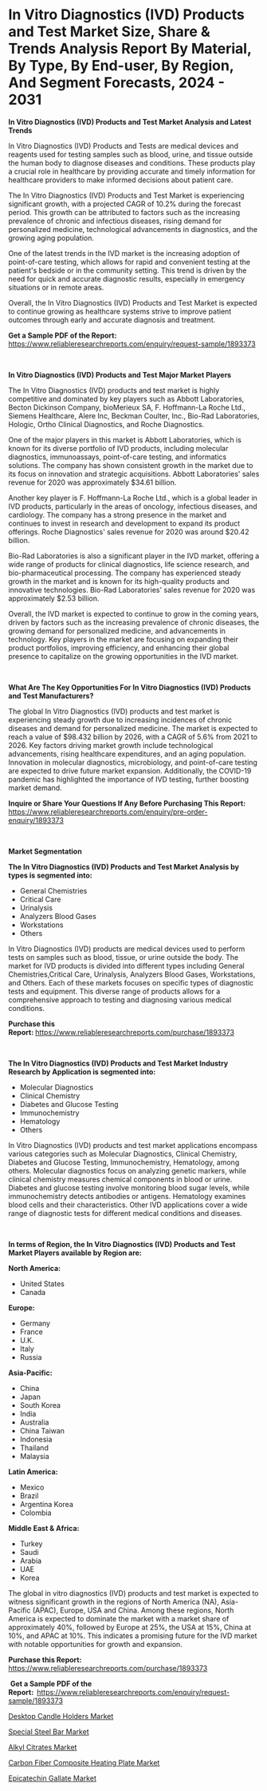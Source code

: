 <p><h1>In Vitro Diagnostics (IVD) Products and Test Market Size, Share & Trends Analysis Report By Material, By Type, By End-user, By Region, And Segment Forecasts, 2024 - 2031</h1></p><p><strong>In Vitro Diagnostics (IVD) Products and Test Market Analysis and Latest Trends</strong></p>
<p><p>In Vitro Diagnostics (IVD) Products and Tests are medical devices and reagents used for testing samples such as blood, urine, and tissue outside the human body to diagnose diseases and conditions. These products play a crucial role in healthcare by providing accurate and timely information for healthcare providers to make informed decisions about patient care.</p><p>The In Vitro Diagnostics (IVD) Products and Test Market is experiencing significant growth, with a projected CAGR of 10.2% during the forecast period. This growth can be attributed to factors such as the increasing prevalence of chronic and infectious diseases, rising demand for personalized medicine, technological advancements in diagnostics, and the growing aging population.</p><p>One of the latest trends in the IVD market is the increasing adoption of point-of-care testing, which allows for rapid and convenient testing at the patient's bedside or in the community setting. This trend is driven by the need for quick and accurate diagnostic results, especially in emergency situations or in remote areas.</p><p>Overall, the In Vitro Diagnostics (IVD) Products and Test Market is expected to continue growing as healthcare systems strive to improve patient outcomes through early and accurate diagnosis and treatment.</p></p>
<p><strong>Get a Sample PDF of the Report:&nbsp;</strong> <a href="https://www.reliableresearchreports.com/enquiry/request-sample/1893373">https://www.reliableresearchreports.com/enquiry/request-sample/1893373</a></p>
<p>&nbsp;</p>
<p><strong>In Vitro Diagnostics (IVD) Products and Test Major Market Players</strong></p>
<p><p>The In Vitro Diagnostics (IVD) products and test market is highly competitive and dominated by key players such as Abbott Laboratories, Becton Dickinson Company, bioMerieux SA, F. Hoffmann-La Roche Ltd., Siemens Healthcare, Alere Inc, Beckman Coulter, Inc., Bio-Rad Laboratories, Hologic, Ortho Clinical Diagnostics, and Roche Diagnostics. </p><p>One of the major players in this market is Abbott Laboratories, which is known for its diverse portfolio of IVD products, including molecular diagnostics, immunoassays, point-of-care testing, and informatics solutions. The company has shown consistent growth in the market due to its focus on innovation and strategic acquisitions. Abbott Laboratories' sales revenue for 2020 was approximately $34.61 billion.</p><p>Another key player is F. Hoffmann-La Roche Ltd., which is a global leader in IVD products, particularly in the areas of oncology, infectious diseases, and cardiology. The company has a strong presence in the market and continues to invest in research and development to expand its product offerings. Roche Diagnostics' sales revenue for 2020 was around $20.42 billion.</p><p>Bio-Rad Laboratories is also a significant player in the IVD market, offering a wide range of products for clinical diagnostics, life science research, and bio-pharmaceutical processing. The company has experienced steady growth in the market and is known for its high-quality products and innovative technologies. Bio-Rad Laboratories' sales revenue for 2020 was approximately $2.53 billion.</p><p>Overall, the IVD market is expected to continue to grow in the coming years, driven by factors such as the increasing prevalence of chronic diseases, the growing demand for personalized medicine, and advancements in technology. Key players in the market are focusing on expanding their product portfolios, improving efficiency, and enhancing their global presence to capitalize on the growing opportunities in the IVD market.</p></p>
<p>&nbsp;</p>
<p><strong>What Are The Key Opportunities For In Vitro Diagnostics (IVD) Products and Test Manufacturers?</strong></p>
<p><p>The global In Vitro Diagnostics (IVD) products and test market is experiencing steady growth due to increasing incidences of chronic diseases and demand for personalized medicine. The market is expected to reach a value of $98.432 billion by 2026, with a CAGR of 5.6% from 2021 to 2026. Key factors driving market growth include technological advancements, rising healthcare expenditures, and an aging population. Innovation in molecular diagnostics, microbiology, and point-of-care testing are expected to drive future market expansion. Additionally, the COVID-19 pandemic has highlighted the importance of IVD testing, further boosting market demand.</p></p>
<p><strong>Inquire or Share Your Questions If Any Before Purchasing This Report:</strong> <a href="https://www.reliableresearchreports.com/enquiry/pre-order-enquiry/1893373">https://www.reliableresearchreports.com/enquiry/pre-order-enquiry/1893373</a></p>
<p>&nbsp;</p>
<p><strong>Market Segmentation</strong></p>
<p><strong>The In Vitro Diagnostics (IVD) Products and Test Market Analysis by types is segmented into:</strong></p>
<p><ul><li>General Chemistries</li><li>Critical Care</li><li>Urinalysis</li><li>Analyzers Blood Gases</li><li>Workstations</li><li>Others</li></ul></p>
<p><p>In Vitro Diagnostics (IVD) products are medical devices used to perform tests on samples such as blood, tissue, or urine outside the body. The market for IVD products is divided into different types including General Chemistries,Critical Care, Urinalysis, Analyzers Blood Gases, Workstations, and Others. Each of these markets focuses on specific types of diagnostic tests and equipment. This diverse range of products allows for a comprehensive approach to testing and diagnosing various medical conditions.</p></p>
<p><strong>Purchase this Report:&nbsp;</strong><a href="https://www.reliableresearchreports.com/purchase/1893373">https://www.reliableresearchreports.com/purchase/1893373</a></p>
<p>&nbsp;</p>
<p><strong>The In Vitro Diagnostics (IVD) Products and Test Market Industry Research by Application is segmented into:</strong></p>
<p><ul><li>Molecular Diagnostics</li><li>Clinical Chemistry</li><li>Diabetes and Glucose Testing</li><li>Immunochemistry</li><li>Hematology</li><li>Others</li></ul></p>
<p><p>In Vitro Diagnostics (IVD) products and test market applications encompass various categories such as Molecular Diagnostics, Clinical Chemistry, Diabetes and Glucose Testing, Immunochemistry, Hematology, among others. Molecular diagnostics focus on analyzing genetic markers, while clinical chemistry measures chemical components in blood or urine. Diabetes and glucose testing involve monitoring blood sugar levels, while immunochemistry detects antibodies or antigens. Hematology examines blood cells and their characteristics. Other IVD applications cover a wide range of diagnostic tests for different medical conditions and diseases.</p></p>
<p>&nbsp;</p>
<p><strong>In terms of Region, the In Vitro Diagnostics (IVD) Products and Test Market Players available by Region are:</strong></p>
<p>
    <p> <strong> North America: </strong>
        <ul>
            <li>United States</li>
            <li>Canada</li>
        </ul>
        </p> 
    <p> <strong> Europe: </strong>
        <ul>
            <li>Germany</li>
            <li>France</li>
            <li>U.K.</li>
            <li>Italy</li>
            <li>Russia</li>
        </ul>
        </p> 
    <p> <strong> Asia-Pacific: </strong>
        <ul>
            <li>China</li>
            <li>Japan</li>
            <li>South Korea</li>
            <li>India</li>
            <li>Australia</li>
            <li>China Taiwan</li>
            <li>Indonesia</li>
            <li>Thailand</li>
            <li>Malaysia</li>
        </ul>
        </p> 
    <p> <strong> Latin America: </strong>
        <ul>
            <li>Mexico</li>
            <li>Brazil</li>
            <li>Argentina Korea</li>
            <li>Colombia</li>
        </ul>
        </p> 
    <p> <strong> Middle East & Africa: </strong>
        <ul>
            <li>Turkey</li>
            <li>Saudi</li>
            <li>Arabia</li>
            <li>UAE</li>
            <li>Korea</li>
        </ul>
    </p>
    </p>
<p><p>The global in vitro diagnostics (IVD) products and test market is expected to witness significant growth in the regions of North America (NA), Asia-Pacific (APAC), Europe, USA and China. Among these regions, North America is expected to dominate the market with a market share of approximately 40%, followed by Europe at 25%, the USA at 15%, China at 10%, and APAC at 10%. This indicates a promising future for the IVD market with notable opportunities for growth and expansion.</p></p>
<p><strong>Purchase this Report: </strong><a href="https://www.reliableresearchreports.com/purchase/1893373">https://www.reliableresearchreports.com/purchase/1893373</a></p>
<p>&nbsp;<strong>Get a Sample PDF of the Report:&nbsp;&nbsp;</strong><a href="https://www.reliableresearchreports.com/enquiry/request-sample/1893373">https://www.reliableresearchreports.com/enquiry/request-sample/1893373</a></p>
<p><strong></strong></p>
<p><p><a href="https://circular-yam-9b9.notion.site/Desktop-Candle-Holders-Market-Size-Global-Industry-Overview-Market-Segmentation-and-Forecast-2024-0cdfdcf5eaad490fb5de5359d7fedd77">Desktop Candle Holders Market</a></p><p><a href="https://view.publitas.com/reportprime-1/special-steel-bar-market-size-reflecting-a-forecast-till-2031-market-by-type-by-application-and-by-geography/">Special Steel Bar Market</a></p><p><a href="https://extreme-scabiosa-c81.notion.site/Global-Alkyl-Citrates-Market-Size-and-Market-Trends-Insights-and-Projections-from-2024-to-2031-ee2cb7f5542f4f08bfe411fcd3c2de72">Alkyl Citrates Market</a></p><p><a href="https://metal-farmhouse-e95.notion.site/Global-Carbon-Fiber-Composite-Heating-Plate-Market-Size-and-Market-Trends-Insights-and-Projections--ba9e0e6cefaa454baaf31056d73f8379">Carbon Fiber Composite Heating Plate Market</a></p><p><a href="https://view.publitas.com/reportprime-1/epicatechin-gallate-market-growth-market-trends-covid-19-impact-and-forecasts-for-period-from-2024-2031/">Epicatechin Gallate Market</a></p></p>